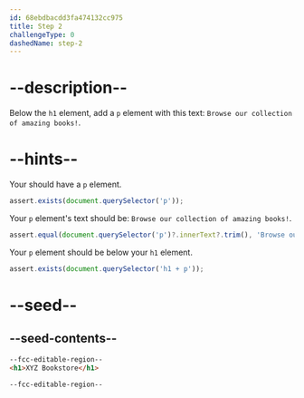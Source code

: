 ```yaml
---
id: 68ebdbacdd3fa474132cc975
title: Step 2
challengeType: 0
dashedName: step-2
---
```


# --description--

Below the `h1` element, add a `p` element with this text: `Browse our collection of amazing books!`.

# --hints--

Your should have a `p` element.

```js
assert.exists(document.querySelector('p'));
```

Your `p` element's text should be: `Browse our collection of amazing books!`. 

```js
assert.equal(document.querySelector('p')?.innerText?.trim(), 'Browse our collection of amazing books!');
```

Your `p` element should be below your `h1` element.

```js
assert.exists(document.querySelector('h1 + p'));
```

# --seed--

## --seed-contents--

```html
--fcc-editable-region--
<h1>XYZ Bookstore</h1>

--fcc-editable-region--
```
